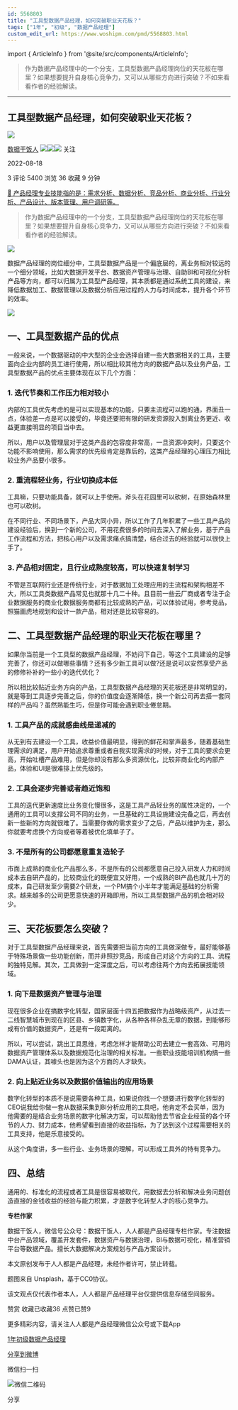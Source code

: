 ```yaml
---
id: 5568803
title: "工具型数据产品经理，如何突破职业天花板？"
tags: ["1年", "初级", "数据产品经理"]
custom_edit_url: https://www.woshipm.com/pmd/5568803.html
---
```

import { ArticleInfo } from '@site/src/components/ArticleInfo';

<ArticleInfo
    author="数据干饭人"
    authorLink="https://www.woshipm.com/u/850132"
    published="2022-08-18"
    views={5400}
    comments={3}
    collects={36}
/>

> 作为数据产品经理中的一个分支，工具型数据产品经理岗位的天花板在哪里？如果想要提升自身核心竞争力，又可以从哪些方向进行突破？不如来看看作者的经验解读。

---

## 工具型数据产品经理，如何突破职业天花板？

[![](https://image.woshipm.com/wp-files/2021/09/cOGve0gK4PPmNSNMsXSG.jpg!/both/72x72)](https://www.woshipm.com/u/850132)

[数据干饭人](https://www.woshipm.com/u/850132) ![](https://static.woshipm.com/tag/1121_1@2x.png)![](https://static.woshipm.com/tag/2103_1@2x.png)![](https://static.woshipm.com/tag/2104_1@2x.png) 关注

2022-08-18

3 评论 5400 浏览 36 收藏 9 分钟

[🔗 产品经理专业技能指的是：需求分析、数据分析、竞品分析、商业分析、行业分析、产品设计、版本管理、用户调研等。](https://ke.qidianla.com/courses/90pm)

> 作为数据产品经理中的一个分支，工具型数据产品经理岗位的天花板在哪里？如果想要提升自身核心竞争力，又可以从哪些方向进行突破？不如来看看作者的经验解读。

![](https://image.woshipm.com/wp-files/2022/08/DUQSel9xnykRNXH54RR9.jpg)

数据产品经理的岗位细分中，工具型数据产品是一个偏底层的，离业务相对较远的一个细分领域，比如大数据开发平台、数据资产管理与治理、自助BI和可视化分析产品等方向，都可以归属为工具型产品经理，其本质都是通过系统工具的建设，来降低数据加工、数据管理以及数据分析应用过程的人力与时间成本，提升各个环节的效率。

![](https://image.woshipm.com/wp-files/2022/08/hqVl1uDIQDB6qKEdJCWU.png)

## 一、工具型数据产品的优点

一般来说，一个数据驱动的中大型的企业会选择自建一些大数据相关的工具，主要面向企业内部的员工进行使用，所以相比较其他方向的数据产品以及业务产品，工具型数据产品的优点主要体现在以下几个方面：

### 1\. 迭代节奏和工作压力相对较小

内部的工具优先考虑的是可以实现基本的功能，只要主流程可以跑的通，界面丑一点，体验差一点是可以接受的，毕竟还要把有限的研发资源投入到离业务更近、收益更直接明显的项目当中去。

所以，用户以及管理层对于这类产品的包容度非常高，一旦资源冲突时，只要这个功能不影响使用，那么需求的优先级肯定是靠后的，这类产品经理的心理压力相比较业务产品要小很多。

### 2\. 重流程轻业务，行业切换成本低

工具嘛，只要功能具备，就可以上手使用。斧头在花园里可以砍树，在原始森林里也可以砍树。

在不同行业、不同场景下，产品大同小异，所以工作了几年积累了一些工具产品的建设经验后，换到一个新的公司，不用花费很多的时间去深入了解业务，基于产品工作流程和方法，把核心用户以及需求痛点搞清楚，结合过去的经验就可以很快上手了。

### 3\. 产品相对固定，且行业成熟度较高，可以快速复制学习

不管是互联网行业还是传统行业，对于数据加工处理应用的主流程和架构相差不大，所以工具类数据产品常见也就那十几二十种。且目前一些云厂商或者专注于企业数据服务的商业化数据服务商都有比较成熟的产品，可以体验试用，参考竞品，照猫画虎地规划和设计一款产品，相对还是比较容易的。

## 二、工具型数据产品经理的职业天花板在哪里？

如果你当前是一个工具型的数据产品经理，不妨问下自己，等这个工具建设的足够完善了，你还可以做哪些事情？还有多少新工具可以做?还是说可以安然享受产品的修修补补的一些小的迭代优化？

所以相比较贴近业务方向的产品，工具型数据产品经理的天花板还是非常明显的，就是等到工具逐步完善之后，你的价值度会逐渐降低，换一个新公司再去搭一套同样的产品吗？虽然熟能生巧，但是你可能会遇到职业倦怠期。

### 1\. 工具产品的成就感曲线是递减的

从无到有去建设一个工具，收益价值最明显，得到的鲜花和掌声最多，随着基础生理需求的满足，用户开始追求尊重或者自我实现需求的时候，对于工具的要求会更高，开始吐槽产品难用，但是你却没有那么多资源优化，比较非商业化的内部产品，体验和UI是很难排上优先级的。

### 2\. 工具会逐步完善或者趋近饱和

工具的迭代更新速度比业务变化慢很多，这是工具产品轻业务的属性决定的，一个通用的工具可以支撑公司不同的业务，一旦基础的工具设施建设完备之后，再去创新一些新的方向就很难了。当需要你做的需求变少了之后，产品以维护为主，那么你就要考虑换个方向或者等着被优化填单子了。

### 3\. 不是所有的公司都愿意重复造轮子

市面上成熟的商业化产品那么多，不是所有的公司都愿意自己投入研发人力和时间成本去自研产品的，比较商业化的既便宜又好用，一个成熟的BI产品也就几十万的成本，自己研发至少需要2个研发，一个PM搞个小半年才能满足基础的分析需求。越来越多的公司更愿意快速的开箱即用，所以工具型数据产品的机会相对较少。

## 三、天花板要怎么突破？

对于工具型数据产品经理来说，首先需要把当前方向的工具做深做专，最好能够基于特殊场景做一些功能创新，而并非照抄竞品，形成自己对这个方向的工具、流程的独特见解。其次，工具做到一定深度之后，可以考虑往两个方向去拓展技能领域。

### 1\. 向下是数据资产管理与治理

现在很多企业在搞数字化转型，国家层面十四五把数据作为战略级资产，从过去一二线智慧城市到现在的区县、乡镇数字化，从各种各样杂乱无章的数据，到能够形成有价值的数据资产，还是有一段距离的。

所以，可以尝试，跳出工具思维，考虑怎样才能帮助公司去建立一套高效、可用的数据资产管理体系以及数据规范化治理的相关标准。一些职业技能培训机构搞一些DAMA认证，其噱头也是因为这个方面的人才缺失。

### 2\. 向上贴近业务以及数据价值输出的应用场景

数字化转型的本质不是说需要各种工具，如果说你找一个想要进行数字化转型的CEO说我给你做一套从数据采集到BI分析应用的工具吧，他肯定不会买单，因为他需要的是结合业务场景的数字化解决方案，可以帮助他去节省企业经营的各个环节的人力、财力成本，他希望看到直接的收益指标，为了达到这个过程需要相关的工具支持，他是乐意接受的。

从这个角度讲，多一些行业、业务场景的理解，可以形成工具外的特有竞争力。

## 四、总结

通用的、标准化的流程或者工具是很容易被取代，用数据去分析和解决业务问题创造直接的金钱收益的经验与能力积累，才是数字化转型人才的核心竞争力。

**专栏作家**

数据干饭人，微信号公众号：数据干饭人，人人都是产品经理专栏作家。专注数据中台产品领域，覆盖开发套件，数据资产与数据治理，BI与数据可视化，精准营销平台等数据产品。擅长大数据解决方案规划与产品方案设计。

本文原创发布于人人都是产品经理，未经作者许可，禁止转载。

题图来自 Unsplash，基于CC0协议。

该文观点仅代表作者本人，人人都是产品经理平台仅提供信息存储空间服务。

赞赏 收藏已收藏36 点赞已赞9

更多精彩内容，请关注人人都是产品经理微信公众号或下载App

[1年](https://www.woshipm.com/tag/1%e5%b9%b4)[初级](https://www.woshipm.com/tag/%e5%88%9d%e7%ba%a7)[数据产品经理](https://www.woshipm.com/tag/%e6%95%b0%e6%8d%ae%e4%ba%a7%e5%93%81%e7%bb%8f%e7%90%86)

[分享到微博](https://service.weibo.com/share/share.php?appkey=2775287854&title=工具型数据产品经理，如何突破职业天花板？&url=https://www.woshipm.com/pmd/5568803.html&pic=https://image.woshipm.com/wp-files/2022/08/DUQSel9xnykRNXH54RR9.jpg)

微信扫一扫

![微信二维码](https://api.pwmqr.com/qrcode/create/?url=https://www.woshipm.com/pmd/5568803.html)

分享